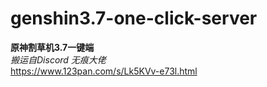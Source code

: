 ﻿# genshin3.7-one-click-server
**原神割草机3.7一键端**\
*搬运自Discord 无痕大佬*\
https://www.123pan.com/s/Lk5KVv-e73l.html

